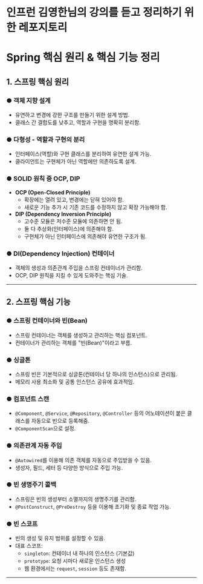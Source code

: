 # 인프런 김영한님의 강의를 듣고 정리하기 위한 레포지토리

# Spring 핵심 원리 & 핵심 기능 정리

## 1. 스프링 핵심 원리

### ● 객체 지향 설계
- 유연하고 변경에 강한 구조를 만들기 위한 설계 방법.
- 클래스 간 결합도를 낮추고, 역할과 구현을 명확히 분리함.

### ● 다형성 - 역할과 구현의 분리
- 인터페이스(역할)와 구현 클래스를 분리하여 유연한 설계 가능.
- 클라이언트는 구현체가 아닌 역할에만 의존하도록 설계.

### ● SOLID 원칙 중 OCP, DIP
- **OCP (Open-Closed Principle)**  
  - 확장에는 열려 있고, 변경에는 닫혀 있어야 함.  
  - 새로운 기능 추가 시 기존 코드를 수정하지 않고 확장 가능해야 함.
- **DIP (Dependency Inversion Principle)**  
  - 고수준 모듈은 저수준 모듈에 의존하면 안 됨.  
  - 둘 다 추상화(인터페이스)에 의존해야 함.  
  - 구현체가 아닌 인터페이스에 의존해야 유연한 구조가 됨.

### ● DI(Dependency Injection) 컨테이너
- 객체의 생성과 의존관계 주입을 스프링 컨테이너가 관리함.
- OCP, DIP 원칙을 지킬 수 있게 도와주는 핵심 기술.

---

## 2. 스프링 핵심 기능

### ● 스프링 컨테이너와 빈(Bean)
- 스프링 컨테이너는 객체를 생성하고 관리하는 핵심 컴포넌트.
- 컨테이너가 관리하는 객체를 "빈(Bean)"이라고 부름.

### ● 싱글톤
- 스프링 빈은 기본적으로 싱글톤(컨테이너 당 하나의 인스턴스)으로 관리됨.
- 메모리 사용 최소화 및 공통 인스턴스 공유에 효과적임.

### ● 컴포넌트 스캔
- `@Component`, `@Service`, `@Repository`, `@Controller` 등의 어노테이션이 붙은 클래스를 자동으로 빈으로 등록해줌.
- `@ComponentScan`으로 설정.

### ● 의존관계 자동 주입
- `@Autowired`를 이용해 의존 객체를 자동으로 주입받을 수 있음.
- 생성자, 필드, 세터 등 다양한 방식으로 주입 가능.

### ● 빈 생명주기 콜백
- 스프링은 빈의 생성부터 소멸까지의 생명주기를 관리함.
- `@PostConstruct`, `@PreDestroy` 등을 이용해 초기화 및 종료 작업 가능.

### ● 빈 스코프
- 빈의 생성 및 유지 범위를 설정할 수 있음.
- 대표 스코프:  
  - `singleton`: 컨테이너 내 하나의 인스턴스 (기본값)  
  - `prototype`: 요청 시마다 새로운 인스턴스 생성  
  - 웹 환경에서는 `request`, `session` 등도 존재함.

---

